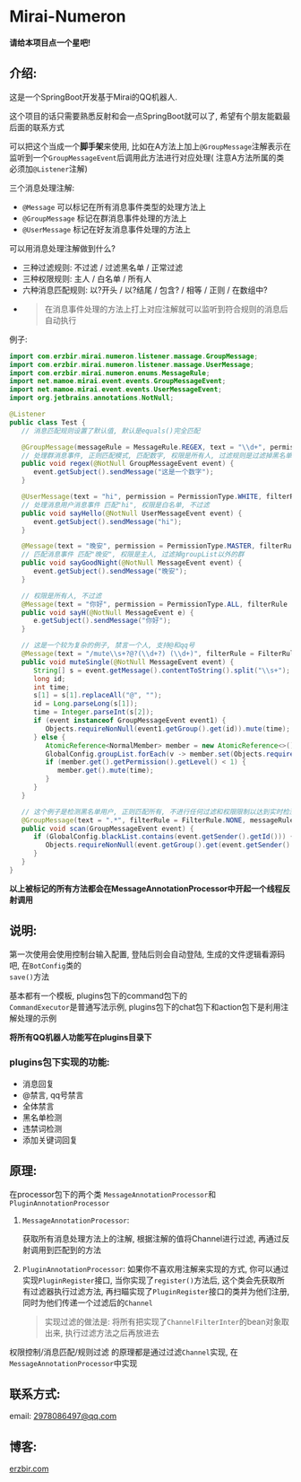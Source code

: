 # Mirai-Numeron

<b>请给本项目点一个星吧!</b>

## 介绍:

这是一个SpringBoot开发基于Mirai的QQ机器人.

这个项目的话只需要熟悉反射和会一点SpringBoot就可以了, 希望有个朋友能戳最后面的联系方式

可以把这个当成一个<b>脚手架</b>来使用,
比如在A方法上加上<code>@GroupMessage</code>注解表示在监听到一个<code>GroupMessageEvent</code>后调用此方法进行对应处理(
注意A方法所属的类必须加<code>@Listener</code>注解)

三个消息处理注解:

- <code>@Message</code> 可以标记在所有消息事件类型的处理方法上
- <code>@GroupMessage</code> 标记在群消息事件处理的方法上
- <code>@UserMessage</code> 标记在好友消息事件处理的方法上

可以用消息处理注解做到什么?

- 三种过滤规则: 不过滤 / 过滤黑名单 / 正常过滤
- 三种权限规则: 主人 / 白名单 / 所有人
- 六种消息匹配规则: 以?开头 / 以?结尾 / 包含? / 相等 / 正则 / 在数组中?
- > 在消息事件处理的方法上打上对应注解就可以监听到符合规则的消息后自动执行

例子:

```java
import com.erzbir.mirai.numeron.listener.massage.GroupMessage;
import com.erzbir.mirai.numeron.listener.massage.UserMessage;
import com.erzbir.mirai.numeron.enums.MessageRule;
import net.mamoe.mirai.event.events.GroupMessageEvent;
import net.mamoe.mirai.event.events.UserMessageEvent;
import org.jetbrains.annotations.NotNull;

@Listener
public class Test {
   // 消息匹配规则设置了默认值, 默认是equals()完全匹配

   @GroupMessage(messageRule = MessageRule.REGEX, text = "\\d+", permission = PermissionType.ALL, filterRule = FilterRule.BLACKLIST)
   // 处理群消息事件, 正则匹配模式, 匹配数字, 权限是所有人, 过滤规则是过滤掉黑名单
   public void regex(@NotNull GroupMessageEvent event) {
      event.getSubject().sendMessage("这是一个数字");
   }

   @UserMessage(text = "hi", permission = PermissionType.WHITE, filterRule = FilterRule.NONE)
   // 处理消息用户消息事件 匹配"hi", 权限是白名单, 不过滤
   public void sayHello(@NotNull UserMessageEvent event) {
      event.getSubject().sendMessage("hi");
   }

   @Message(text = "晚安", permission = PermissionType.MASTER, filterRule = FilterRule.NORMAL)
   // 匹配消息事件 匹配"晚安", 权限是主人, 过滤掉groupList以外的群 
   public void sayGoodNight(@NotNull MessageEvent event) {
      event.getSubject().sendMessage("晚安");
   }

   // 权限是所有人, 不过滤
   @Message(text = "你好", permission = PermissionType.ALL, filterRule = FilterRule.NONE)
   public void sayH(@NotNull MessageEvent e) {
      e.getSubject().sendMessage("你好");
   }

   // 这是一个较为复杂的例子, 禁言一个人, 支持@和qq号
   @Message(text = "/mute\\s+?@?(\\d+?) (\\d+)", filterRule = FilterRule.NONE, messageRule = MessageRule.REGEX, permission = PermissionType.MASTER)
   public void muteSingle(@NotNull MessageEvent event) {
      String[] s = event.getMessage().contentToString().split("\\s+");
      long id;
      int time;
      s[1] = s[1].replaceAll("@", "");
      id = Long.parseLong(s[1]);
      time = Integer.parseInt(s[2]);
      if (event instanceof GroupMessageEvent event1) {
         Objects.requireNonNull(event1.getGroup().get(id)).mute(time);
      } else {
         AtomicReference<NormalMember> member = new AtomicReference<>();
         GlobalConfig.groupList.forEach(v -> member.set(Objects.requireNonNull(event.getBot().getGroup(v)).get(id)));
         if (member.get().getPermission().getLevel() < 1) {
            member.get().mute(time);
         }
      }
   }

   // 这个例子是检测黑名单用户, 正则匹配所有, 不进行任何过滤和权限限制以达到实时检测所有消息发送者的目的. 这样的实现很不好, 因为会时刻都在执行这个方法, 会重新写一个只针对黑名单用户的检测
   @GroupMessage(text = ".*", filterRule = FilterRule.NONE, messageRule = MessageRule.REGEX, permission = PermissionType.ALL)
   public void scan(GroupMessageEvent event) {
      if (GlobalConfig.blackList.contains(event.getSender().getId())) {
         Objects.requireNonNull(event.getGroup().get(event.getSender().getId())).kick("踢出黑名单用户", true);
      }
   }
}
```

<b>以上被标记的所有方法都会在MessageAnnotationProcessor中开起一个线程反射调用</b>

## 说明:

第一次使用会使用控制台输入配置, 登陆后则会自动登陆, 生成的文件逻辑看源码吧, 在<code>BotConfig</code>类的<code>
save()</code>方法

基本都有一个模板, plugins包下的command包下的<code>
CommandExecutor</code>是普通写法示例, plugins包下的chat包下和action包下是利用注解处理的示例

<b>将所有QQ机器人功能写在plugins目录下</b>

### plugins包下实现的功能:

- 消息回复
- @禁言, qq号禁言
- 全体禁言
- 黑名单检测
- 违禁词检测
- 添加关键词回复

## 原理:

在processor包下的两个类 <code>MessageAnnotationProcessor</code>和<code>PluginAnnotationProcessor</code>

1. <code>MessageAnnotationProcessor</code>:

   获取所有消息处理方法上的注解, 根据注解的值将Channel进行过滤, 再通过反射调用到匹配到的方法

2. <code>PluginAnnotationProcessor</code>:
   如果你不喜欢用注解来实现的方式, 你可以通过实现<code>PluginRegister</code>接口, 当你实现了<code>register()</code>方法后,
   这个类会先获取所有过滤器执行过滤方法,
   再扫瞄实现了<code>PluginRegister</code>接口的类并为他们注册, 同时为他们传递一个过滤后的<code>Channel</code>

   > 实现过滤的做法是: 将所有把实现了<code>ChannelFilterInter</code>的bean对象取出来,
   执行过滤方法之后再放进去

权限控制/消息匹配/规则过滤 的原理都是通过过滤<code>Channel</code>实现, 在<code>MessageAnnotationProcessor</code>中实现

## 联系方式:

email: 2978086497@qq.com

## 博客:

<a href=https://erzbir.com>erzbir.com</a>
